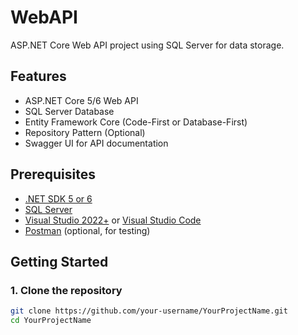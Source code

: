 # WebAPI

ASP.NET Core Web API project using SQL Server for data storage.

## Features

- ASP.NET Core 5/6 Web API
- SQL Server Database
- Entity Framework Core (Code-First or Database-First)
- Repository Pattern (Optional)
- Swagger UI for API documentation

## Prerequisites

- [.NET SDK 5 or 6](https://dotnet.microsoft.com/en-us/download)
- [SQL Server](https://www.microsoft.com/en-us/sql-server/sql-server-downloads)
- [Visual Studio 2022+](https://visualstudio.microsoft.com/) or [Visual Studio Code](https://code.visualstudio.com/)
- [Postman](https://www.postman.com/) (optional, for testing)

## Getting Started

### 1. Clone the repository

```bash
git clone https://github.com/your-username/YourProjectName.git
cd YourProjectName
